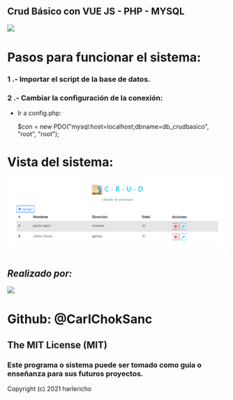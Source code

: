 ## Crud Básico con VUE JS - PHP - MYSQL
![](https://mochikit.com/wp-content/uploads/2019/01/vue-js-logo.png)

# Pasos para funcionar el sistema:
### 1 .- Importar el script de la base de datos.
### 2 .- Cambiar la configuración de la conexión:
* Ir a config.php:
  
    $con = new PDO("mysql:host=localhost;dbname=db_crudbasico", "root", "root");

# Vista del sistema:
![](preview.png "CRUD VUE JS")

## _Realizado por:_
![](https://avatars.githubusercontent.com/u/42042270?s=48&v=4)

# Github: @CarlChokSanc

## The MIT License (MIT)

### Este programa o sistema puede ser tomado como guia o enseñanza para sus futuros  proyectos.
Copyright (c) 2021 harlericho